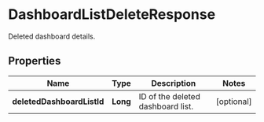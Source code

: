 # DashboardListDeleteResponse

Deleted dashboard details.

## Properties

| Name                       | Type     | Description                       | Notes      |
| -------------------------- | -------- | --------------------------------- | ---------- |
| **deletedDashboardListId** | **Long** | ID of the deleted dashboard list. | [optional] |
